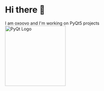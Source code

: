 # Hi there 👋
I am oxoovo and I'm working on PyQt5 projects<img src="https://user-images.githubusercontent.com/102413837/171403921-ca922c5a-21d1-4c63-8954-b6ea8e07e91c.svg" alt="PyQt Logo" width="200"/>
